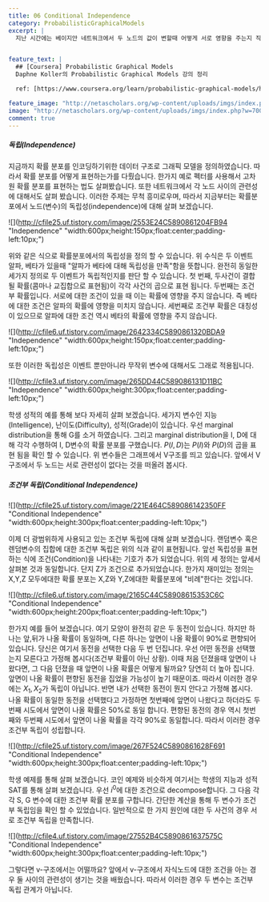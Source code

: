 ```yaml
---
title: 06 Conditional Independence
category: ProbabilisticGraphicalModels
excerpt: |
  지난 시간에는 베이지안 네트워크에서 두 노드의 값이 변할때 어떻게 서로 영향을 주는지 직관적인 추론(Reasoning)을 통해 알아봤습니다. 이번 시간에는 어떤 경우에 노드 사이에 서로 영향을 주는지를 보다 정확하게 살펴 보겠습니다. 일단 일반적인 경우의 예부터 보겠습니다.   


feature_text: |
  ## [Coursera] Probabilistic Graphical Models
  Daphne Koller의 Probabilistic Graphical Models 강의 정리

  ref: [https://www.coursera.org/learn/probabilistic-graphical-models/home](https://www.coursera.org/learn/probabilistic-graphical-models/home "coursera")

feature_image: "http://netascholars.org/wp-content/uploads/imgs/index.php?w=700&src=http://netascholars.org/wp-content/uploads/2013/04/9780262258357-1024x512.jpg"
image: "http://netascholars.org/wp-content/uploads/imgs/index.php?w=700&src=http://netascholars.org/wp-content/uploads/2013/04/9780262258357-1024x512.jpg"
comment: true
---
```



##### 독립(Independence)
지금까지 확률 분포를 인코딩하기위한 데이터 구조로 그래픽 모델을 정의하였습니다. 따라서 확률 분포를 어떻게 표현하는가를 다뤘습니다. 한가지 예로 펙터를 사용해서 고차원 확률 분포를 표현하는 법도 살펴봤습니다. 또한 네트워크에서 각 노드 사이의 관련성에 대해서도 살펴 봤습니다. 이러한 주제는 무척 흥미로우며, 따라서 지금부터는 확률분포에서 노드(변수)의 독립성(independence)에 대해 살펴 보겠습니다. 

![](http://cfile25.uf.tistory.com/image/2553E24C5890861204FB94 "Independence" "width:600px;height:150px;float:center;padding-left:10px;")

위와 같은 식으로 확률분포에서의 독립성을 정의 할 수 있습니다. 위 수식은 두 이벤트 알파, 베타가 있을때 "알파가 베타에 대해 독립성을 만족"함을 뜻합니다. 완전히 동일한 세가지 정의로 두 이벤트가 독립적인지를 판단 할 수 있습니다. 첫 번째, 두사건이 결합될 확률(콤마나 교집합으로 표현됨)이 각각 사건의 곱으로 표현 됩니다. 두번째는 조건부 확률입니다. 서로에 대한 조건이 있을 때 이는 확률에 영향을 주지 않습니다. 즉 베타에 대한 조건은 알파의 확률에 영향을 미치지 않습니다. 세번째로 조건부 확률은 대칭성이 있으므로 알파에 대한 조건 역시 베타의 확률에 영향을 주지 않습니다. 

![](http://cfile6.uf.tistory.com/image/2642334C5890861320BDA9 "Independence" "width:600px;height:150px;float:center;padding-left:10px;")

또한 이러한 독립성은 이벤트 뿐만아니라 무작위 변수에 대해서도 그래로 적용됩니다.  

![](http://cfile3.uf.tistory.com/image/265DD44C589086131D11BC "Independence" "width:600px;height:300px;float:center;padding-left:10px;")

학생 성적의 예를 통해 보다 자세히 살펴 보겠습니다. 세가지 변수인 지능(Intelligence), 난이도(Difficulty), 성적(Grade)이 있습니다. 우선 marginal distribution을 통해 G를 소거 하였습니다. 그리고 marginal distribution을 I, D에 대해 각각 수행하여 I, D변수의 확률 분포를 구했습니다. $P(I,D)$는 $P(I)$와 $P(D)$의 곱을 표현 됨을 확인 할 수 있습니다. 위 변수들은 그래프에서 V구조를 띄고 있습니다. 앞에서 V구조에서 두 노드는 서로 관련성이 없다는 것을 떠올려 봅시다.   

##### 조건부 독립(Conditional Independence)

![](http://cfile25.uf.tistory.com/image/221E464C589086142350FF "Conditional Independence" "width:600px;height:300px;float:center;padding-left:10px;")

이제 더 광범위하게 사용되고 있는 조건부 독립에 대해 살펴 보겠습니다. 랜덤변수 혹은 렌덤변수의 집합에 대한 조건부 독립은 위의 식과 같이 표현됩니다. 앞선 독립성을 표현하는 식에 조건(Condition)을 나타내는 기호가 추가 되었습니다. 위의 세 정의는 앞세서 살펴본 것과 동일합니다. 단지 Z가 조건으로 추가되었습니다. 한가지 재미있는 정의는 X,Y,Z 모두에대한 확률 분포는 X,Z와 Y,Z에대한 확률분포에 "비례"한다는 것입니다. 

![](http://cfile6.uf.tistory.com/image/2165C44C58908615353C6C "Conditional Independence" "width:600px;height:200px;float:center;padding-left:10px;")

한가지 예를 들어 보겠습니다. 여기 모양이 완전히 같은 두 동전이 있습니다. 하지만 하나는 앞,뒤가 나올 확률이 동일하며, 다른 하나는 앞면이 나올 확률이 90%로 편향되어 있습니다. 당신은 여기서 동전을 선택한 다음 두 번 던집니다. 우선 어떤 동전을 선택했는지 모른다고 가정해 봅시다(조건부 확률이 아닌 상황). 이때 처음 던졌을때 앞면이 나왔다면, 그 다음 던졌을 때 앞면이 나올 확률은 어떻게 될까요? 당연히 더 높아 집니다. 앞면이 나올 확률이 편향된 동전을 집었을 가능성이 높기 때문이죠. 따라서 이러한 경우에는 $X_1, X_2$가 독립이 아닙니다. 반면 내가 선택한 동전이 뭔지 안다고 가정해 봅시다. 나올 확률이 동일한 동전을 선택했다고 가정하면 첫번째에 앞면이 나왔다고 하더라도 두번째 시도에서 앞면이 나올 확률은 50%로 동일 합니다. 편향된 동전의 경우 역시 첫번째와 두번째 시도에서 앞면이 나올 확률을 각각 90%로 동일합니다. 따라서 이러한 경우 조건부 독립이 성립합니다. 

![](http://cfile25.uf.tistory.com/image/267F524C5890861628F691 "Conditional Independence" "width:600px;height:300px;float:center;padding-left:10px;")

학생 예제를 통해 살펴 보겠습니다. 코인 예제와 비슷하게 여기서는 학생의 지능과 성적 SAT를 통해 살펴 보겠습니다. 우선 $i^0$에 대한 조건으로 decompose합니다. 그 다음 각각 S, G 변수에 대한 조건부 확률 분포를 구합니다. 간단한 계산을 통해 두 변수가 조건부 독립임을 확인 할 수 있었습니다. 일반적으로 한 가지 원인에 대한 두 사건의 경우 서로 조건부 독립을 만족합니다.  

![](http://cfile4.uf.tistory.com/image/27552B4C5890861637575C "Conditional Independence" "width:600px;height:300px;float:center;padding-left:10px;")

그렇다면 v-구조에서는 어떨까요? 앞에서 v-구조에서 자식노드에 대한 조건을 아는 경우 둘 사이의 관련성이 생기는 것을 배웠습니다. 따라서 이러한 경우 두 변수는 조건부 독립 관계가 아닙니다.




